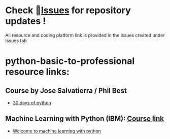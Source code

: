 # Check 🔗[Issues](https://github.com/rubix-coder/python-basic-to-professional/issues) for repository updates !
All resource and coding platform link is provided in the issues created under Issues tab

# python-basic-to-professional resource links:
## Course by Jose Salvatierra / Phil Best
- [30 days of python](https://blog.teclado.com/tag/30-days-of-python/)

## Machine Learning with Python (IBM): [Course link](https://skills.yourlearning.ibm.com/activity/SN-COURSE-V1:COGNITIVECLASS+ML0101ENV3+V4)
- [Welcome to machine learning with python](http://videos.bigdatauniversity.com/ML0101ENv3/videos/Welcome%20to%20ML%20with%20Python.mp4)

